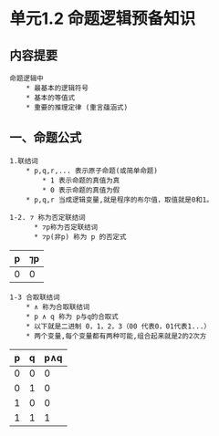 # 单元1.2 命题逻辑预备知识


## 内容提要
    
    命题逻辑中
        * 最基本的逻辑符号
        * 基本的等值式
        * 重要的推理定律 (重言蕴涵式)

## 一、命题公式

    1.联结词
        * p,q,r,... 表示原子命题(或简单命题)
            * 1 表示命题的真值为真
            * 0 表示命题的真值为假
        * p,q,r 当成逻辑变量,就是程序的布尔值，取值就是0和1。
      
    1-2. ⁊ 称为否定联结词
          * ⁊p称为否定联结词
          * ⁊p(非p) 称为 p 的否定式
          
p   |⁊p
--- |----
0   | 0


    1-3 合取联结词
        * ∧ 称为合取联结词
        * p ∧ q 称为 p与q的合取式
        * 以下就是二进制 0，1，2，3（00 代表0，01代表1...）
        * 两个变量,每个变量都有两种可能,组合起来就是2的2次方

p | q|p∧q|  
--|--|---|
0 |0 |0 |
0 |1 |0 |
1 |0 |0 |
1 |1 |1 |



                             
 
          
            
